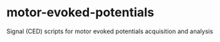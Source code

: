 # motor-evoked-potentials
Signal (CED) scripts for motor evoked potentials acquisition and analysis
